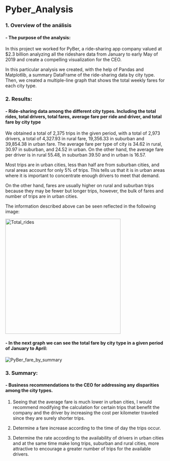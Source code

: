 # Pyber_Analysis


### **1.	Overview of the análisis**

#### -	The purpose of the analysis:

In this project we worked for PyBer, a ride-sharing app company valued at $2.3 billion analyzing all the rideshare data from January to early May of 2019 and create a compelling visualization for the CEO.

In this particular analysis we created, with the help of Pandas and Matplotlib, a summary DataFrame of the ride-sharing data by city type. Then, we created a multiple-line graph that shows the total weekly fares for each city type.

### **2.	Results:**

#### -	Ride-sharing data among the different city types. Including the total rides, total drivers, total fares, average fare per ride and driver, and total fare by city type

We obtained a total of 2,375 trips in the given period, with a total of 2,973 drivers, a total of 4,327.93 in rural fare, 19,356.33 in suburban and 39,854.38 in urban fare. The average fare per type of city is 34.62 in rural, 30.97 in suburban, and 24.52 in urban. On the other hand, the average fare per driver is in rural 55.48, in suburban 39.50 and in urban is 16.57. 

Most trips are in urban cities, less than half are from suburban cities, and rural areas account for only 5% of trips. This tells us that it is in urban areas where it is important to concentrate enough drivers to meet that demand. 

On the other hand, fares are usually higher on rural and suburban trips because they may be fewer but longer trips, however, the bulk of fares and number of trips are in urban cities.

The information described above can be seen reflected in the following image:

<img width="361" alt="Total_rides" src="https://user-images.githubusercontent.com/113747210/198143467-22c158df-ea59-47f7-8492-2c1efb2ca028.png">

#### - In the next graph we can see the total fare by city type in a given period of January to April:

![PyBer_fare_by_summary](https://user-images.githubusercontent.com/113747210/198143601-bbaa8878-72ba-4754-9d26-5972accc8f90.png)


### **3.	Summary:**

#### -	Business recommendations to the CEO for addressing any disparities among the city types.

1. Seeing that the average fare is much lower in urban cities, I would recommend modifying the calculation for certain trips that benefit the company and the driver by increasing the cost per kilometer traveled since they are surely shorter trips.

2. Determine a fare increase according to the time of day the trips occur. 

3. Determine the rate according to the availability of drivers in urban cities and at the same time make long trips, suburban and rural cities, more attractive to encourage a greater number of trips for the available drivers.



